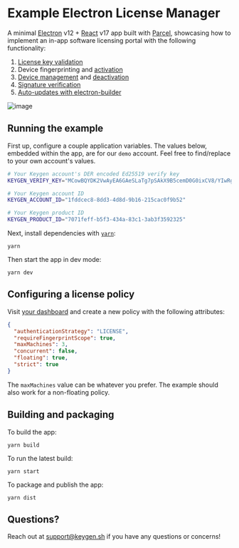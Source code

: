 # Example Electron License Manager

A minimal [Electron](https://electronjs.org) v12 + [React](https://reactjs.org) v17 app built
with [Parcel](https://github.com/parcel-bundler/parcel), showcasing how to implement
an in-app software licensing portal with the following functionality:

1. [License key validation](https://keygen.sh/docs/api/#licenses-actions-validate-key)
1. Device fingerprinting and [activation](https://keygen.sh/docs/api/#machines-create)
1. [Device management](https://keygen.sh/docs/api/#machines-list) and [deactivation](https://keygen.sh/docs/api/#machines-delete)
1. [Signature verification](https://keygen.sh/docs/api/#response-signatures)
1. [Auto-updates with electron-builder](https://keygen.sh/docs/api/#auto-updates)

![image](https://user-images.githubusercontent.com/6979737/110702255-ea031180-81b7-11eb-9e07-c92134b06410.png)

## Running the example

First up, configure a couple application variables. The values below, embedded
within the app, are for our `demo` account. Feel free to find/replace to your
own account's values.

```bash
# Your Keygen account's DER encoded Ed25519 verify key
KEYGEN_VERIFY_KEY="MCowBQYDK2VwAyEA6GAeSLaTg7pSAkX9B5cemD0G0ixCV8/YIwRgFHnO54g="

# Your Keygen account ID
KEYGEN_ACCOUNT_ID="1fddcec8-8dd3-4d8d-9b16-215cac0f9b52"

# Your Keygen product ID
KEYGEN_PRODUCT_ID="7071feff-b5f3-434a-83c1-3ab3f3592325"
```

Next, install dependencies with [`yarn`](https://yarnpkg.comg):

```
yarn
```

Then start the app in dev mode:

```
yarn dev
```

## Configuring a license policy

Visit [your dashboard](https://app.keygen.sh/policies) and create a new
policy with the following attributes:

```json
{
  "authenticationStrategy": "LICENSE",
  "requireFingerprintScope": true,
  "maxMachines": 3,
  "concurrent": false,
  "floating": true,
  "strict": true
}
```

The `maxMachines` value can be whatever you prefer. The example should
also work for a non-floating policy.

## Building and packaging

To build the app:

```
yarn build
```

To run the latest build:

```
yarn start
```

To package and publish the app:

```
yarn dist
```

## Questions?

Reach out at support@keygen.sh if you have any questions or concerns!
